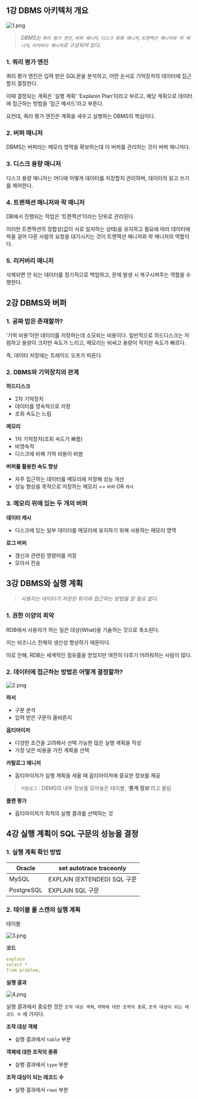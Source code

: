 ## 1강 DBMS 아키텍처 개요

![1.png](..%2F..%2F..%2FDownloads%2F1.png)

> *DBMS는 `쿼리 평가 엔진`, `버퍼 매니저`, `디스크 용량 매니저`, `트랜잭션 매니저와 락 매니저`, `리커버리 매니저`로 구성되어 있다.*
>

### 1. 쿼리 평가 엔진

쿼리 평가 엔진은 입력 받은 SQL문을 분석하고, 어떤 순서로 기억장치의 데이터에 집근할지 결정한다.

이때 결정되는 계획은 ‘실행 계획’ ‘Explanin Plan’이라고 부르고, 해당 계획으로 데이터에 접근하는 방법을 ‘접근 메서드’라고 부른다.

요컨대, 쿼리 평가 엔진은 계획을 세우고 실행하는 DBMS의 핵심이다.

### 2. 버퍼 매니저

DBMS는 버퍼라는 메모리 영역을 확보하는데 이 버퍼를 관리하는 것이 버퍼 매니저다.

### 3. 디스크 용량 매니저

디스크 용량 매니저는 어디에 어떻게 데이터를 저장할지 관리하며, 데이터의 읽고 쓰기를 제어한다.

### 4. 트랜잭션 매니저와 락 매니저

DB에서 진행되는 작업은 ‘트랜잭션’이라는 단위로 관리된다.

이러한 트랜잭션의 정합성(값이 서로 일치하는 상태)을 유지하고 필요에 따라 데이터에 락을 걸어 다른 사람의 요청을 대기시키는 것이 트랜잭션 매니저와 락 매니저의 역할이다.

### 5. 리커버리 매니저

삭제되면 안 되는 데이터를 정기적으로 백업하고, 문제 발생 시 복구시켜주는 역할을 수행한다.

## 2강 DBMS와 버퍼

### 1. 공짜 밥은 존재할까?

‘기억 비용’이란 데이터를 저장하는데 소모되는 비용이다. 일반적으로 하드디스크는 저렴하고 용량이 크지만 속도가 느리고, 메모리는 비싸고 용량이 작지만 속도가 빠르다.

즉, 데이터 저장에는 트레이드 오프가 따른다.

### 2. DBMS와 기억장치의 관계

**하드디스크**

- 2차 기억장치
- 데이터를 영속적으로 저장
- 조회 속도는 느림

**메모리**

- 1차 기억장치(조회 속도가 빠름)
- 비영속적
- 디스크에 비해 기억 비용이 비쌈

**버퍼를 활용한 속도 향상**

- 자주 접근하는 데이터를 메모리에 저장해 성능 개선
- 성능 향상을 목적으로 저장하는 메모리 == `버퍼` OR `캐시`

### 3. 메모리 위에 있는 두 개의 버퍼

**데이터 캐시**

- 디스크에 있는 일부 데이터를 메모리에 유지하기 위해 사용하는 메모리 영역

**로그 버퍼**

- 갱신과 관련된 명령어를 저장
- 모아서 전송

## 3강 DBMS와 실행 계획

> *사용자는 데이터가 저장된 위치와 접근하는 방법을 알 필요 없다.*
>

### 1. 권한 이양의 죄악

RDB에서 사용자가 하는 일은 대상(What)을 기술하는 것으로 축소된다.

이는 비즈니스 전체의 생산성 향상하기 때문이다.

이로 인해, RDB는 세계적인 점유률을 얻었지만 여전히 다루기 어려워하는 사람이 많다.

### 2. 데이터에 접근하는 방법은 어떻게 결정할까?

![2.png](..%2F..%2F..%2FDownloads%2F2.png)

**파서**

- 구문 분석
- 입력 받은 구문이 올바른지

**옵티마이저**

- 다양한 조건을 고려해서 선택 가능한 많은 실행 계획을 작성
- 가장 낮은 비용을 가진 계획을 선택

**카탈로그 매니저**

- 옵티마이저가 실행 계획을 세울 때 옵티마이저에 중요한 정보를 제공

> `카탈로그` : DBMS의 내부 정보를 모아놓은 테이블, ‘**통계 정보**’라고 불림
>

**플랜 평가**

- 옵티마이저가 최적의 실행 결과를 선택하는 것

## 4강 실행 계획이 SQL 구문의 성능을 결정

### 1. 실행 계획 확인 방법

| Oracle | set autotrace traceonly |
| --- | --- |
| MySQL | EXPLAIN (EXTENDED) SQL 구문 |
| PostgreSQL | EXPLAIN SQL 구문 |

### 2. 테이블 풀 스캔의 실행 계획

테이블

![3.png](..%2F..%2F..%2FDownloads%2F3.png)

**코드**

```yaml
explain
select *
from problem;
```

**실행 결과**

![4.png](..%2F..%2F..%2FDownloads%2F4.png)

실행 결과에서 중요한 것은 `조작 대상 객체`, `객체에 대한 조작의 종류`, `조작 대상이 되는 레코드 수` 세 가지다.

**조작 대상 객체**

- 실행 결과에서 `table` 부분

**객체에 대한 조작의 종류**

- 실행 결과에서 `type` 부분

**조작 대상이 되는 레코드 수**

- 실행 결과에서 `rows` 부분